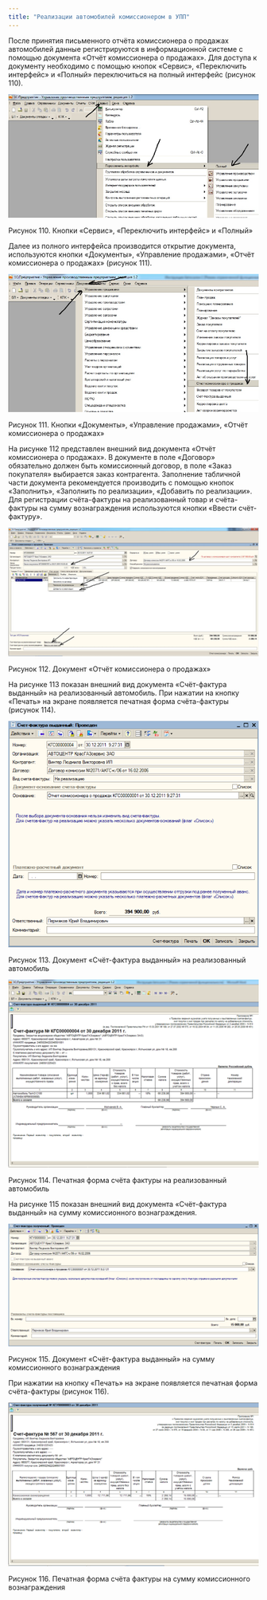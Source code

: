 ```yaml
---
title: "Реализации автомобилей комиссионером в УПП"
---
```


После принятия письменного отчёта комиссионера о продажах автомобилей данные регистрируются в информационной системе с помощью документа «Отчёт комиссионера о продажах». Для доступа к документу необходимо с помощью кнопок «Сервис», «Переключить интерфейс» и «Полный» переключиться на полный интерфейс (рисунок 110).

![](_attach/lu20443snoa_tmp_966f5c361b5794af.jpg)

Рисунок 110. Кнопки «Сервис», «Переключить интерфейс» и «Полный»

Далее из полного интерфейса производится открытие документа, используются кнопки «Документы», «Управление продажами», «Отчёт комиссионера о продажах» (рисунок 111).

![](_attach/lu20443snoa_tmp_7e9be5003639f1bb.jpg)

Рисунок 111. Кнопки «Документы», «Управление продажами», «Отчёт комиссионера о продажах»

На рисунке 112 представлен внешний вид документа «Отчёт комиссионера о продажах». В документе в поле «Договор» обязательно должен быть комиссионный договор, в поле «Заказ покупателя» выбирается заказ контрагента. Заполнение табличной части документа рекомендуется производить с помощью кнопок «Заполнить», «Заполнить по реализации», «Добавить по реализации». Для регистрации счёта-фактуры на реализованный товар и счёта-фактуры на сумму вознаграждения используются кнопки «Ввести счёт-фактуру».

![](_attach/lu20443snoa_tmp_f5ea3986cbff645e.jpg)

Рисунок 112. Документ «Отчёт комиссионера о продажах»

На рисунке 113 показан внешний вид документа «Счёт-фактура выданный» на реализованный автомобиль. При нажатии на кнопку «Печать» на экране появляется печатная форма счёта-фактуры (рисунок 114).

![](_attach/lu20443snoa_tmp_f9867d64f96fded7.png)

Рисунок 113. Документ «Счёт-фактура выданный» на реализованный автомобиль

![](_attach/lu20443snoa_tmp_a4b17f1a68d4cdb8.png)

Рисунок 114. Печатная форма счёта фактуры на реализованный автомобиль

На рисунке 115 показан внешний вид документа «Счёт-фактура выданный» на сумму комиссионного вознаграждения.

![](_attach/lu20443snoa_tmp_4787cecf4f428512.png)

Рисунок 115. Документ «Счёт-фактура выданный» на сумму комиссионного вознаграждения

При нажатии на кнопку «Печать» на экране появляется печатная форма счёта-фактуры (рисунок 116).

![](_attach/lu20443snoa_tmp_32c78ef776aa10ee.png)

Рисунок 116. Печатная форма счёта фактуры на сумму комиссионного вознаграждения